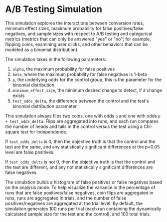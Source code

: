 # A/B Testing Simulation
This simulation explores the interactions between conversion rates, minimum effect sizes, maximum probability for false positives/false negatives, and sample sizes with respect to A/B testing and categorical metrics (metrics that can only be answered "yes" or "no"; for example, flipping coins, examining user clicks, and other behaviors that can be modeled as a binomial distribution).

The simulation takes in the following parameters:
1) `alpha`, the maximum probability for false positives
2) `beta`, where the maximum probability for false negatives is 1-beta
3) `p`, the underlying odds for the control group; this is the parameter for the binomial distribution
4) `minimum_effect_size`, the minimum desired change to detect, if a change exists
5) `test_odds_delta`, the difference between the control and the test's binomial distribution parameter

This simulation always flips two coins, one with odds `p` and one with odds `p + test_odds_delta`. Flips are aggregated into runs, and each run compares the number of heads and tails in the control versus the test using a Chi-square test for independence. 

If `test_odds_delta` is 0, then the objective truth is that the control and the test are the same, and any statistically significant differences at the p=0.05 level are false positives.

If `test_odds_delta` is not 0, then the objective truth is that the control and the test are different, and any not statistically significant differences are false negatives.

The simulation builds a histogram of false positives or false negatives based on the analysis mode. To help visualize the variance in the percentage of runs that are false positives/false negatives, coin flips are aggregated in runs, runs are aggregated in trials, and the number of false positives/negatives are aggregated at the trial level. By default, the simulation generates 100 runs per trial (each run containing the dynamically calculated sample size for the test and the control), and 100 total trials.
